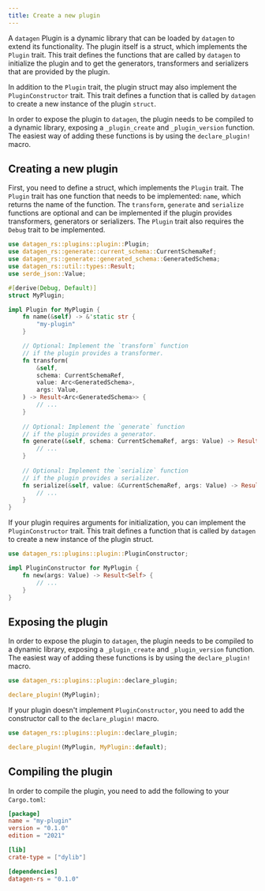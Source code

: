 ```yaml
---
title: Create a new plugin
---
```


A `datagen` Plugin is a dynamic library that can be loaded by `datagen` to
extend its functionality. The plugin itself is a struct, which implements
the `Plugin` trait. This trait defines the functions that are called by
`datagen` to initialize the plugin and to get the generators, transformers
and serializers that are provided by the plugin.

In addition to the `Plugin` trait, the plugin struct may also
implement the `PluginConstructor` trait. This trait defines a function
that is called by `datagen` to create a new instance of the plugin `struct`.

In order to expose the plugin to `datagen`, the plugin needs to be compiled
to a dynamic library, exposing a `_plugin_create` and `_plugin_version`
function. The easiest way of adding these functions is by using the
`declare_plugin!` macro.

## Creating a new plugin

First, you need to define a struct, which implements the `Plugin` trait.
The `Plugin` trait has one function that needs to be implemented: `name`,
which returns the name of the function. The `transform`, `generate` and
`serialize` functions are optional and can be implemented if the plugin
provides transformers, generators or serializers. The `Plugin` trait also
requires the `Debug` trait to be implemented.

```rust
use datagen_rs::plugins::plugin::Plugin;
use datagen_rs::generate::current_schema::CurrentSchemaRef;
use datagen_rs::generate::generated_schema::GeneratedSchema;
use datagen_rs::util::types::Result;
use serde_json::Value;

#[derive(Debug, Default)]
struct MyPlugin;

impl Plugin for MyPlugin {
    fn name(&self) -> &'static str {
        "my-plugin"
    }

    // Optional: Implement the `transform` function
    // if the plugin provides a transformer.
    fn transform(
        &self,
        schema: CurrentSchemaRef,
        value: Arc<GeneratedSchema>,
        args: Value,
    ) -> Result<Arc<GeneratedSchema>> {
        // ...
    }
    
    // Optional: Implement the `generate` function
    // if the plugin provides a generator.
    fn generate(&self, schema: CurrentSchemaRef, args: Value) -> Result<Arc<GeneratedSchema>> {
        // ...
    }
    
    // Optional: Implement the `serialize` function
    // if the plugin provides a serializer.
    fn serialize(&self, value: &CurrentSchemaRef, args: Value) -> Result<String> {
        // ...
    }
}
```

If your plugin requires arguments for initialization, you can implement
the `PluginConstructor` trait. This trait defines a function that is
called by `datagen` to create a new instance of the plugin struct.

```rust
use datagen_rs::plugins::plugin::PluginConstructor;

impl PluginConstructor for MyPlugin {
    fn new(args: Value) -> Result<Self> {
        // ...
    }
}
```

## Exposing the plugin

In order to expose the plugin to `datagen`, the plugin needs to be compiled
to a dynamic library, exposing a `_plugin_create` and `_plugin_version`
function. The easiest way of adding these functions is by using the
`declare_plugin!` macro.

```rust
use datagen_rs::plugins::plugin::declare_plugin;

declare_plugin!(MyPlugin);
```

If your plugin doesn't implement `PluginConstructor`, you need to add the
constructor call to the `declare_plugin!` macro.

```rust
use datagen_rs::plugins::plugin::declare_plugin;

declare_plugin!(MyPlugin, MyPlugin::default);
```

## Compiling the plugin

In order to compile the plugin, you need to add the following to your
`Cargo.toml`:

```toml
[package]
name = "my-plugin"
version = "0.1.0"
edition = "2021"

[lib]
crate-type = ["dylib"]

[dependencies]
datagen-rs = "0.1.0"
```
